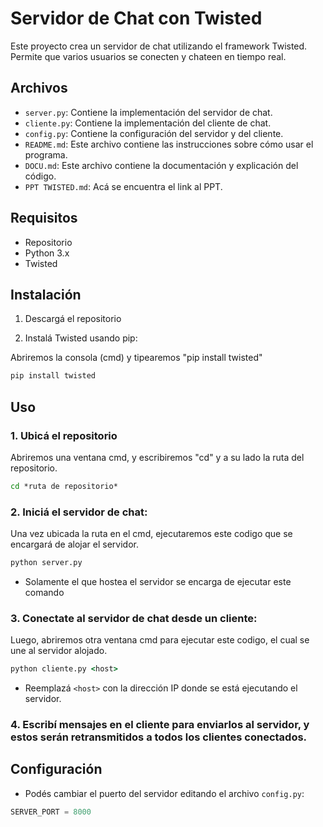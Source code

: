 # Servidor de Chat con Twisted

Este proyecto crea un servidor de chat utilizando el framework Twisted. Permite que varios usuarios se conecten y chateen en tiempo real.

## Archivos

- `server.py`: Contiene la implementación del servidor de chat.
- `cliente.py`: Contiene la implementación del cliente de chat.
- `config.py`: Contiene la configuración del servidor y del cliente.
- `README.md`: Este archivo contiene las instrucciones sobre cómo usar el programa.
- `DOCU.md`: Este archivo contiene la documentación y explicación del código.
- `PPT TWISTED.md`: Acá se encuentra el link al PPT.

## Requisitos
- Repositorio
- Python 3.x
- Twisted

## Instalación

1. Descargá el repositorio

2. Instalá Twisted usando pip:

Abriremos la consola (cmd) y tipearemos "pip install twisted"

```cmd
pip install twisted
```

## Uso
### 1. Ubicá el repositorio

Abriremos una ventana cmd, y escribiremos "cd" y a su lado la ruta del repositorio.

```cmd
cd *ruta de repositorio*
```

### 2. Iniciá el servidor de chat:

Una vez ubicada la ruta en el cmd, ejecutaremos este codigo que se encargará de alojar el servidor.

```cmd
python server.py
```

- Solamente el que hostea el servidor se encarga de ejecutar este comando

### 3. Conectate al servidor de chat desde un cliente:

Luego, abriremos otra ventana cmd para ejecutar este codigo, el cual se une al servidor alojado.

```cmd
python cliente.py <host>
```

- Reemplazá `<host>` con la dirección IP donde se está ejecutando el servidor.

### 4. Escribí mensajes en el cliente para enviarlos al servidor, y estos serán retransmitidos a todos los clientes conectados.

## Configuración

- Podés cambiar el puerto del servidor editando el archivo `config.py`:

```python
SERVER_PORT = 8000
```

